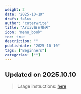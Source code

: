 ```yaml
---
weight: 2
date: "2025-10-10"
draft: false
author: "cuterwrite"
title: "Arxiv每日推送"
icon: "menu_book"
toc: true
description: ""
publishdate: "2025-10-10"
tags: ["Beginners"]
categories: [""]
---
```

## Updated on 2025.10.10
> Usage instructions: [here](./docs/README.md#usage)

